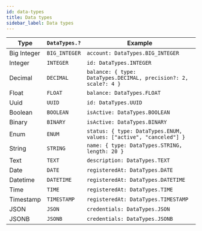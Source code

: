 ```yaml
---
id: data-types
title: Data types
sidebar_label: Data types
---
```


| Type        | `DataTypes.?` | Example                                                            |
| ----------- | ------------- | ------------------------------------------------------------------ |
| Big Integer | `BIG_INTEGER` | `account: DataTypes.BIG_INTEGER`                                   |
| Integer     | `INTEGER`     | `id: DataTypes.INTEGER`                                            |
| Decimal     | `DECIMAL`     | `balance: { type: DataTypes.DECIMAL, precision?: 2, scale?: 4 }`   |
| Float       | `FLOAT`       | `balance: DataTypes.FLOAT`                                         |
| Uuid        | `UUID`        | `id: DataTypes.UUID`                                               |
| Boolean     | `BOOLEAN`     | `isActive: DataTypes.BOOLEAN`                                      |
| Binary      | `BINARY`      | `isActive: DataTypes.BINARY`                                       |
| Enum        | `ENUM`        | `status: { type: DataTypes.ENUM, values: ["active", "canceled"] }` |
| String      | `STRING`      | `name: { type: DataTypes.STRING, length: 20 }`                     |
| Text        | `TEXT`        | `description: DataTypes.TEXT`                                      |
| Date        | `DATE`        | `registeredAt: DataTypes.DATE`                                     |
| Datetime    | `DATETIME`    | `registeredAt: DataTypes.DATETIME`                                 |
| Time        | `TIME`        | `registeredAt: DataTypes.TIME`                                     |
| Timestamp   | `TIMESTAMP`   | `registeredAt: DataTypes.TIMESTAMP`                                |
| JSON        | `JSON`        | `credentials: DataTypes.JSON`                                      |
| JSONB       | `JSONB`       | `credentials: DataTypes.JSONB`                                     |
